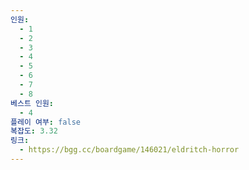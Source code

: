 ```yaml
---
인원:
  - 1
  - 2
  - 3
  - 4
  - 5
  - 6
  - 7
  - 8
베스트 인원:
  - 4
플레이 여부: false
복잡도: 3.32
링크:
  - https://bgg.cc/boardgame/146021/eldritch-horror
---
```


